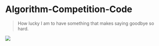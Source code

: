 # Algorithm-Competition-Code
> How lucky I am to have something that makes saying goodbye so hard.

![](https://cdn.jsdelivr.net/gh/G-ghy/cloudImages@master/20211216211429.png)
